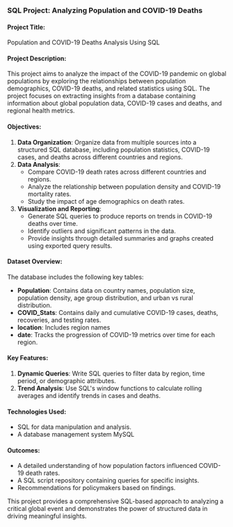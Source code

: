### SQL Project: Analyzing Population and COVID-19 Deaths

#### **Project Title**: 
Population and COVID-19 Deaths Analysis Using SQL

#### **Project Description**:
This project aims to analyze the impact of the COVID-19 pandemic on global populations by exploring the relationships between population demographics, COVID-19 deaths, and related statistics using SQL. The project focuses on extracting insights from a database containing information about global population data, COVID-19 cases and deaths, and regional health metrics.

#### **Objectives**:
1. **Data Organization**: Organize data from multiple sources into a structured SQL database, including population statistics, COVID-19 cases, and deaths across different countries and regions.
2. **Data Analysis**:
   - Compare COVID-19 death rates across different countries and regions.
   - Analyze the relationship between population density and COVID-19 mortality rates.
   - Study the impact of age demographics on death rates.
3. **Visualization and Reporting**:
   - Generate SQL queries to produce reports on trends in COVID-19 deaths over time.
   - Identify outliers and significant patterns in the data.
   - Provide insights through detailed summaries and graphs created using exported query results.

#### **Dataset Overview**:
The database includes the following key tables:
- **Population**: Contains data on country names, population size, population density, age group distribution, and urban vs rural distribution.
- **COVID_Stats**: Contains daily and cumulative COVID-19 cases, deaths, recoveries, and testing rates.
- **location**: Includes region names
- **date**: Tracks the progression of COVID-19 metrics over time for each region.

#### **Key Features**:
1. **Dynamic Queries**: Write SQL queries to filter data by region, time period, or demographic attributes.
2. **Trend Analysis**: Use SQL's window functions to calculate rolling averages and identify trends in cases and deaths.

#### **Technologies Used**:
- SQL for data manipulation and analysis.
- A database management system  MySQL

#### **Outcomes**:
- A detailed understanding of how population factors influenced COVID-19 death rates.
- A SQL script repository containing queries for specific insights.
- Recommendations for policymakers based on findings.

This project provides a comprehensive SQL-based approach to analyzing a critical global event and demonstrates the power of structured data in driving meaningful insights.
